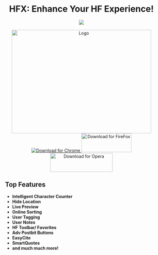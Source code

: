 <div align="center">
  <h1>
    HFX: Enhance Your HF Experience!
  </h1>
  <img src="https://img.shields.io/chrome-web-store/rating/nimelepbpejjlbmoobocpfnjhihnpked.png" href="https://chrome.google.com/webstore/detail/hf-xtension/hcfofmfmidhgbblcnnipcphhegcmdeeb"><br><br>
  <img src="https://raw.githubusercontent.com/xadamxk/HFX/master/images/banner-large.png"  width="460" height="340" title="Logo"  />
  <br />
  <a align="center" href="https://chrome.google.com/webstore/detail/hf-xtension/hcfofmfmidhgbblcnnipcphhegcmdeeb">
    <img src="https://developer.chrome.com/webstore/images/ChromeWebStore_BadgeWBorder_v2_206x58.png" title="Download for Chrome"  />
  </a>
  <a align="center" href="https://github.com/xadamxk/HFX/releases/latest">
    <img src="https://raw.githubusercontent.com/xadamxk/HFX/master/images/FireFoxWebStore01.png" width="165" height="62" title="Download for FireFox"  />
  </a>
  <a align="center" href="https://github.com/xadamxk/HFX/wiki/Installing-HFX-on-Opera-Browser">
    <img src="https://raw.githubusercontent.com/xadamxk/HFX/master/images/OperaWebStore01.png" width="206" height="62" title="Download for Opera"  />
  </a>
  <br>
</div>

<h2>Top Features</h2>
<ul>
  <li><b>Intelligent Character Counter</b></li>
  <li><b>Hide Location</b></li>
  <li><b>Live Preview</b></li>
  <li><b>Online Sorting</b></li>
  <li><b>User Tagging</b></li>
  <li><b>User Notes</b></li>
  <li><b>HF Toolbar/ Favorites</b></li>
  <li><b>Adv Postbit Buttons</b></li>
  <li><b>EasyCite</b></li>
  <li><b>SmartQuotes</b></li>
  <li><b>and much much more!</b></li>
</ul>

